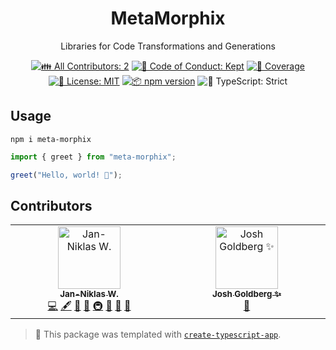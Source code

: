 <h1 align="center">MetaMorphix</h1>

<p align="center">Libraries for Code Transformations and Generations</p>

<p align="center">
	<!-- prettier-ignore-start -->
	<!-- ALL-CONTRIBUTORS-BADGE:START - Do not remove or modify this section -->
	<a href="#contributors" target="_blank"><img alt="👪 All Contributors: 2" src="https://img.shields.io/badge/%F0%9F%91%AA_all_contributors-2-21bb42.svg" /></a>
<!-- ALL-CONTRIBUTORS-BADGE:END -->
	<!-- prettier-ignore-end -->
	<a href="https://github.com/niklas-wortmann/meta-morphix/blob/main/.github/CODE_OF_CONDUCT.md" target="_blank"><img alt="🤝 Code of Conduct: Kept" src="https://img.shields.io/badge/%F0%9F%A4%9D_code_of_conduct-kept-21bb42" /></a>
	<a href="https://codecov.io/gh/niklas-wortmann/meta-morphix" target="_blank"><img alt="🧪 Coverage" src="https://img.shields.io/codecov/c/github/niklas-wortmann/meta-morphix?label=%F0%9F%A7%AA%20coverage" /></a>
	<a href="https://github.com/niklas-wortmann/meta-morphix/blob/main/LICENSE.md" target="_blank"><img alt="📝 License: MIT" src="https://img.shields.io/badge/%F0%9F%93%9D_license-MIT-21bb42.svg"></a>
	<a href="http://npmjs.com/package/meta-morphix"><img alt="📦 npm version" src="https://img.shields.io/npm/v/meta-morphix?color=21bb42&label=%F0%9F%93%A6%20npm" /></a>
	<img alt="💪 TypeScript: Strict" src="https://img.shields.io/badge/%F0%9F%92%AA_typescript-strict-21bb42.svg" />
</p>

## Usage

```shell
npm i meta-morphix
```

```ts
import { greet } from "meta-morphix";

greet("Hello, world! 💖");
```

## Contributors

<!-- spellchecker: disable -->
<!-- ALL-CONTRIBUTORS-LIST:START - Do not remove or modify this section -->
<!-- prettier-ignore-start -->
<!-- markdownlint-disable -->
<table>
  <tbody>
    <tr>
      <td align="center" valign="top" width="14.28%"><a href="https://wordman.dev/"><img src="https://avatars.githubusercontent.com/u/6104311?v=4?s=100" width="100px;" alt="Jan-Niklas W."/><br /><sub><b>Jan-Niklas W.</b></sub></a><br /><a href="https://github.com/niklas-wortmann/meta-morphix/commits?author=niklas-wortmann" title="Code">💻</a> <a href="#content-niklas-wortmann" title="Content">🖋</a> <a href="https://github.com/niklas-wortmann/meta-morphix/commits?author=niklas-wortmann" title="Documentation">📖</a> <a href="#ideas-niklas-wortmann" title="Ideas, Planning, & Feedback">🤔</a> <a href="#infra-niklas-wortmann" title="Infrastructure (Hosting, Build-Tools, etc)">🚇</a> <a href="#maintenance-niklas-wortmann" title="Maintenance">🚧</a> <a href="#projectManagement-niklas-wortmann" title="Project Management">📆</a> <a href="#tool-niklas-wortmann" title="Tools">🔧</a></td>
      <td align="center" valign="top" width="14.28%"><a href="http://www.joshuakgoldberg.com/"><img src="https://avatars.githubusercontent.com/u/3335181?v=4?s=100" width="100px;" alt="Josh Goldberg ✨"/><br /><sub><b>Josh Goldberg ✨</b></sub></a><br /><a href="#tool-JoshuaKGoldberg" title="Tools">🔧</a></td>
    </tr>
  </tbody>
</table>

<!-- markdownlint-restore -->
<!-- prettier-ignore-end -->

<!-- ALL-CONTRIBUTORS-LIST:END -->
<!-- spellchecker: enable -->

<!-- You can remove this notice if you don't want it 🙂 no worries! -->

> 💙 This package was templated with [`create-typescript-app`](https://github.com/JoshuaKGoldberg/create-typescript-app).
